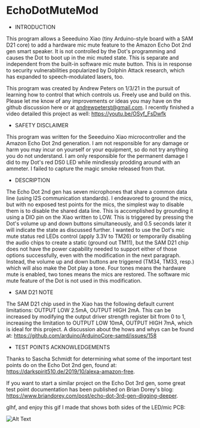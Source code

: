 # EchoDotMuteMod
  
* INTRODUCTION

This program allows a Seeeduino Xiao (tiny Arduino-style board with a SAM D21 core) to add a hardware mic mute feature to the Amazon Echo Dot 2nd gen smart speaker. It is not controlled by the Dot's programming and causes the Dot to boot up in the mic muted state. This is separate and independent from the built-in software mic mute button. This is in response to security vulnerabilities popularized by Dolphin Attack research, which has expanded to speech-modulated lasers, too.

This program was created by Andrew Peters on 1/3/21 in the pursuit of learning how to control that which controls us. Freely use and build on this. Please let me know of any improvements or ideas you may have on the github discussion here or at andrewpeterst@gmail.com. I recently finished a video detailed this project as well: https://youtu.be/OSyf_FsDwfk
    
* SAFETY DISCLAIMER
  
This program was written for the Seeeduino Xiao microcontroller and the Amazon Echo Dot 2nd generation. I am not responsible for any damage or harm you may incur on yourself or your equipment, so do not try anything you do not understand. I am only  responsible for the permanent damage I did to my Dot's red DS0 LED while mindlessly prodding around with an ammeter. I failed to capture the magic smoke released from that.
   
* DESCRIPTION
  
The Echo Dot 2nd gen has seven microphones that share a common data line (using I2S communication standards). I endeavored to ground the mics, but with no exposed test points for the mics, the simplest way to disable them is to disable the shared data line. This is accomplished by grounding it using a DIO pin on the Xiao written to LOW. This is triggered by pressing the Dot's volume up and down buttons simultaneously, and 0.5 seconds later it will indicate the state as discussed further. I wanted to use the Dot's mic mute status red LEDs control (apply 3.3V to TM26) or temporarily disabling the audio chips to create a static (ground out TM11), but the SAM D21 chip does not have the power capability needed to support either of those options successfully, even with the modification in the next paragraph. Instead, the volume up and down buttons are triggered (TM34, TM33, resp.) which will also make the Dot play a tone. Four tones means the hardware mute is enabled, two tones means the mics are restored. The software mic mute feature of the Dot is not used in this modification.
   
* SAM D21 NOTE
  
The SAM D21 chip used in the Xiao has the following default current limitations: OUTPUT LOW 2.5mA, OUTPUT HIGH 2mA. This can be increased by modifying the output driver strength register bit from 0 to 1, increasing the limitation to OUTPUT LOW 10mA, OUTPUT HIGH 7mA, which is ideal for this project. A discussion about the hows and whys can be found at: https://github.com/arduino/ArduinoCore-samd/issues/158
   
* TEST POINTS ACKNOWLEDGEMENTS
  
Thanks to Sascha Schmidt for determining what some of the important test points do on the Echo Dot 2nd gen, found at: https://darkspirit510.de/2019/10/alexa-amazon-free.

If you want to start a similar project on the Echo Dot 3rd gen, some great test point documentation has been published on Brian Dorey's blog: https://www.briandorey.com/post/echo-dot-3rd-gen-digging-deeper.
    
glhf, and enjoy this gif I made that shows both sides of the LED/mic PCB:

![Alt Text](https://github.com/AuxiliaryPanther/EchoDotMuteMod/blob/main/EchoDot2MicBoard_BothSides_GIF.gif)
